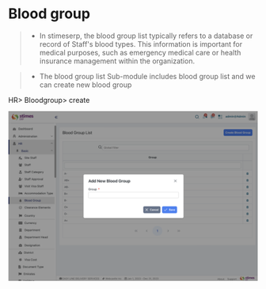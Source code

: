 # Blood group
>- In stimeserp, the blood group list typically refers to a database or record of Staff's blood types. This information is important for medical purposes, such as emergency medical care or health insurance management within the organization.

>- The blood group list Sub-module  includes blood group list and we can create new blood group 

HR> Bloodgroup> create 

![alt text](../../images/blood-group.png)